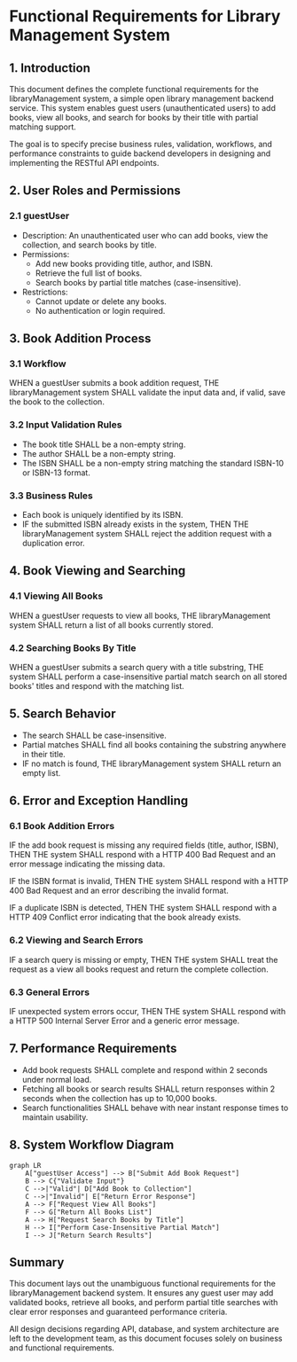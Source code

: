 # Functional Requirements for Library Management System

## 1. Introduction

This document defines the complete functional requirements for the libraryManagement system, a simple open library management backend service. This system enables guest users (unauthenticated users) to add books, view all books, and search for books by their title with partial matching support.

The goal is to specify precise business rules, validation, workflows, and performance constraints to guide backend developers in designing and implementing the RESTful API endpoints.

## 2. User Roles and Permissions

### 2.1 guestUser

- Description: An unauthenticated user who can add books, view the collection, and search books by title.
- Permissions:
  - Add new books providing title, author, and ISBN.
  - Retrieve the full list of books.
  - Search books by partial title matches (case-insensitive).
- Restrictions:
  - Cannot update or delete any books.
  - No authentication or login required.

## 3. Book Addition Process

### 3.1 Workflow

WHEN a guestUser submits a book addition request, THE libraryManagement system SHALL validate the input data and, if valid, save the book to the collection.

### 3.2 Input Validation Rules

- The book title SHALL be a non-empty string.
- The author SHALL be a non-empty string.
- The ISBN SHALL be a non-empty string matching the standard ISBN-10 or ISBN-13 format.

### 3.3 Business Rules

- Each book is uniquely identified by its ISBN.
- IF the submitted ISBN already exists in the system, THEN THE libraryManagement system SHALL reject the addition request with a duplication error.

## 4. Book Viewing and Searching

### 4.1 Viewing All Books

WHEN a guestUser requests to view all books, THE libraryManagement system SHALL return a list of all books currently stored.

### 4.2 Searching Books By Title

WHEN a guestUser submits a search query with a title substring, THE system SHALL perform a case-insensitive partial match search on all stored books' titles and respond with the matching list.

## 5. Search Behavior

- The search SHALL be case-insensitive.
- Partial matches SHALL find all books containing the substring anywhere in their title.
- IF no match is found, THE libraryManagement system SHALL return an empty list.

## 6. Error and Exception Handling

### 6.1 Book Addition Errors

IF the add book request is missing any required fields (title, author, ISBN), THEN THE system SHALL respond with a HTTP 400 Bad Request and an error message indicating the missing data.

IF the ISBN format is invalid, THEN THE system SHALL respond with a HTTP 400 Bad Request and an error describing the invalid format.

IF a duplicate ISBN is detected, THEN THE system SHALL respond with a HTTP 409 Conflict error indicating that the book already exists.

### 6.2 Viewing and Search Errors

IF a search query is missing or empty, THEN THE system SHALL treat the request as a view all books request and return the complete collection.

### 6.3 General Errors

IF unexpected system errors occur, THEN THE system SHALL respond with a HTTP 500 Internal Server Error and a generic error message.

## 7. Performance Requirements

- Add book requests SHALL complete and respond within 2 seconds under normal load.
- Fetching all books or search results SHALL return responses within 2 seconds when the collection has up to 10,000 books.
- Search functionalities SHALL behave with near instant response times to maintain usability.

## 8. System Workflow Diagram

```mermaid
graph LR
    A["guestUser Access"] --> B["Submit Add Book Request"]
    B --> C{"Validate Input"}
    C -->|"Valid"| D["Add Book to Collection"]
    C -->|"Invalid"| E["Return Error Response"]
    A --> F["Request View All Books"]
    F --> G["Return All Books List"]
    A --> H["Request Search Books by Title"]
    H --> I["Perform Case-Insensitive Partial Match"]
    I --> J["Return Search Results"]
```

## Summary

This document lays out the unambiguous functional requirements for the libraryManagement backend system. It ensures any guest user may add validated books, retrieve all books, and perform partial title searches with clear error responses and guaranteed performance criteria.

All design decisions regarding API, database, and system architecture are left to the development team, as this document focuses solely on business and functional requirements.